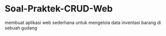 # Soal-Praktek-CRUD-Web
membuat aplikasi web sederhana untuk mengelola data inventasi barang di sebuah gudang
